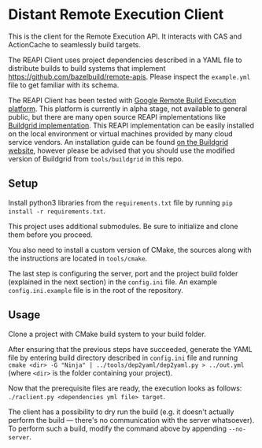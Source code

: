# Distant Remote Execution Client

This is the client for the Remote Execution API. It interacts with CAS and ActionCache to seamlessly build targets.

The REAPI Client uses project dependencies described in a YAML file to distribute builds to build systems that implement https://github.com/bazelbuild/remote-apis. Please inspect the `example.yml` file to get familiar with its schema.

The REAPI Client has been tested with [Google Remote Build Execution platform](https://cloud.google.com/sdk/gcloud/reference/alpha/remote-build-execution). This platform is currently in alpha stage, not available to general public, but there are many open source REAPI implementations like [Buildgrid implementation](https://gitlab.com/BuildGrid/buildgrid). This REAPI implementation can be easily installed on the local environment or virtual machines provided by many cloud service vendors. An installation guide can be found [on the Buildgrid website](https://buildgrid.gitlab.io/buildgrid/installation.html), however please be advised that you should use the modified version of Buildgrid from `tools/buildgrid` in this repo.

## Setup

Install python3 libraries from the `requirements.txt` file by running `pip install -r requirements.txt`.

This project uses additional submodules. Be sure to initialize and clone them before you proceed.

You also need to install a custom version of CMake, the sources along with the instructions are located in `tools/cmake`.

The last step is configuring the server, port and the project build folder (explained in the next section) in the `config.ini` file. An example `config.ini.example` file is in the root of the repository.


## Usage

Clone a project with CMake build system to your build folder.

After ensuring that the previous steps have succeeded, generate the YAML file by entering build directory described in `config.ini` file and running `cmake <dir> -G "Ninja" | ../tools/dep2yaml/dep2yaml.py > ../out.yml` (where `<dir>` is the folder containing your project).

Now that the prerequisite files are ready, the execution looks as follows: `./raclient.py <dependencies yml file> target`.

The client has a possibility to dry run the build (e.g. it doesn't actually perform the build — there's no communication with the server whatsoever). To perform such a build, modify the command above by appending `--no-server`.

